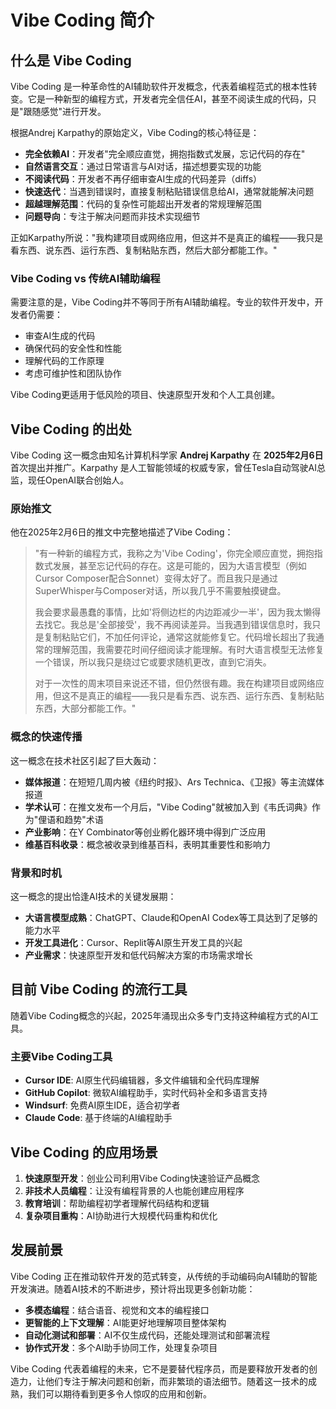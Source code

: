 # Vibe Coding 简介

## 什么是 Vibe Coding

Vibe Coding 是一种革命性的AI辅助软件开发概念，代表着编程范式的根本性转变。它是一种新型的编程方式，开发者完全信任AI，甚至不阅读生成的代码，只是"跟随感觉"进行开发。

根据Andrej Karpathy的原始定义，Vibe Coding的核心特征是：

- **完全依赖AI**：开发者"完全顺应直觉，拥抱指数式发展，忘记代码的存在"
- **自然语言交互**：通过日常语言与AI对话，描述想要实现的功能
- **不阅读代码**：开发者不再仔细审查AI生成的代码差异（diffs）
- **快速迭代**：当遇到错误时，直接复制粘贴错误信息给AI，通常就能解决问题
- **超越理解范围**：代码的复杂性可能超出开发者的常规理解范围
- **问题导向**：专注于解决问题而非技术实现细节

正如Karpathy所说："我构建项目或网络应用，但这并不是真正的编程——我只是看东西、说东西、运行东西、复制粘贴东西，然后大部分都能工作。"

### Vibe Coding vs 传统AI辅助编程

需要注意的是，Vibe Coding并不等同于所有AI辅助编程。专业的软件开发中，开发者仍需要：
- 审查AI生成的代码
- 确保代码的安全性和性能
- 理解代码的工作原理
- 考虑可维护性和团队协作

Vibe Coding更适用于低风险的项目、快速原型开发和个人工具创建。

## Vibe Coding 的出处

Vibe Coding 这一概念由知名计算机科学家 **Andrej Karpathy** 在 **2025年2月6日** 首次提出并推广。Karpathy 是人工智能领域的权威专家，曾任Tesla自动驾驶AI总监，现任OpenAI联合创始人。

### 原始推文

他在2025年2月6日的推文中完整地描述了Vibe Coding：

> "有一种新的编程方式，我称之为'Vibe Coding'，你完全顺应直觉，拥抱指数式发展，甚至忘记代码的存在。这是可能的，因为大语言模型（例如Cursor Composer配合Sonnet）变得太好了。而且我只是通过SuperWhisper与Composer对话，所以我几乎不需要触摸键盘。
> 
> 我会要求最愚蠢的事情，比如'将侧边栏的内边距减少一半'，因为我太懒得去找它。我总是'全部接受'，我不再阅读差异。当我遇到错误信息时，我只是复制粘贴它们，不加任何评论，通常这就能修复它。代码增长超出了我通常的理解范围，我需要花时间仔细阅读才能理解。有时大语言模型无法修复一个错误，所以我只是绕过它或要求随机更改，直到它消失。
> 
> 对于一次性的周末项目来说还不错，但仍然很有趣。我在构建项目或网络应用，但这不是真正的编程——我只是看东西、说东西、运行东西、复制粘贴东西，大部分都能工作。"

### 概念的快速传播

这一概念在技术社区引起了巨大轰动：

- **媒体报道**：在短短几周内被《纽约时报》、Ars Technica、《卫报》等主流媒体报道
- **学术认可**：在推文发布一个月后，"Vibe Coding"就被加入到《韦氏词典》作为"俚语和趋势"术语
- **产业影响**：在Y Combinator等创业孵化器环境中得到广泛应用
- **维基百科收录**：概念被收录到维基百科，表明其重要性和影响力

### 背景和时机

这一概念的提出恰逢AI技术的关键发展期：
- **大语言模型成熟**：ChatGPT、Claude和OpenAI Codex等工具达到了足够的能力水平
- **开发工具进化**：Cursor、Replit等AI原生开发工具的兴起
- **产业需求**：快速原型开发和低代码解决方案的市场需求增长

## 目前 Vibe Coding 的流行工具

随着Vibe Coding概念的兴起，2025年涌现出众多专门支持这种编程方式的AI工具。

### 主要Vibe Coding工具

- **Cursor IDE**: AI原生代码编辑器，多文件编辑和全代码库理解
- **GitHub Copilot**: 微软AI编程助手，实时代码补全和多语言支持
- **Windsurf**: 免费AI原生IDE，适合初学者
- **Claude Code**: 基于终端的AI编程助手

## Vibe Coding 的应用场景

1. **快速原型开发**：创业公司利用Vibe Coding快速验证产品概念
2. **非技术人员编程**：让没有编程背景的人也能创建应用程序
3. **教育培训**：帮助编程初学者理解代码结构和逻辑
4. **复杂项目重构**：AI协助进行大规模代码重构和优化

## 发展前景

Vibe Coding 正在推动软件开发的范式转变，从传统的手动编码向AI辅助的智能开发演进。随着AI技术的不断进步，预计将出现更多创新功能：

- **多模态编程**：结合语音、视觉和文本的编程接口
- **更智能的上下文理解**：AI能更好地理解项目整体架构
- **自动化测试和部署**：AI不仅生成代码，还能处理测试和部署流程
- **协作式开发**：多个AI助手协同工作，处理复杂项目

Vibe Coding 代表着编程的未来，它不是要替代程序员，而是要释放开发者的创造力，让他们专注于解决问题和创新，而非繁琐的语法细节。随着这一技术的成熟，我们可以期待看到更多令人惊叹的应用和创新。